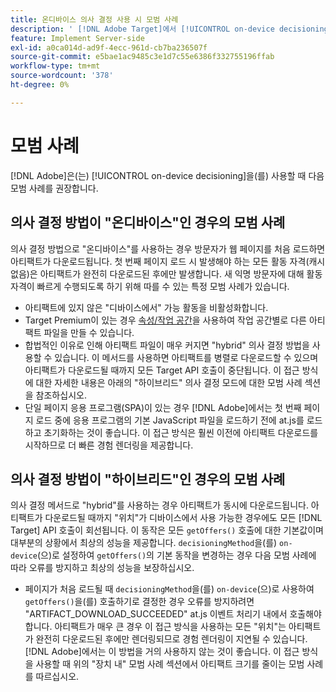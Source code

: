 ```yaml
---
title: 온디바이스 의사 결정 사용 시 모범 사례
description: ' [!DNL Adobe Target]에서 [!UICONTROL on-device decisioning]을(를) 사용할 때의 모범 사례 알아보기'
feature: Implement Server-side
exl-id: a0ca014d-ad9f-4ecc-961d-cb7ba236507f
source-git-commit: e5bae1ac9485c3e1d7c55e6386f332755196ffab
workflow-type: tm+mt
source-wordcount: '378'
ht-degree: 0%

---
```


# 모범 사례

[!DNL Adobe]은(는) [!UICONTROL on-device decisioning]을(를) 사용할 때 다음 모범 사례를 권장합니다.

## 의사 결정 방법이 &quot;온디바이스&quot;인 경우의 모범 사례

의사 결정 방법으로 &quot;온디바이스&quot;를 사용하는 경우 방문자가 웹 페이지를 처음 로드하면 아티팩트가 다운로드됩니다. 첫 번째 페이지 로드 시 발생해야 하는 모든 활동 자격(캐시 없음)은 아티팩트가 완전히 다운로드된 후에만 발생합니다. 새 익명 방문자에 대해 활동 자격이 빠르게 수행되도록 하기 위해 따를 수 있는 특정 모범 사례가 있습니다.

* 아티팩트에 있지 않은 &quot;디바이스에서&quot; 가능 활동을 비활성화합니다.
* Target Premium이 있는 경우 [속성/작업 공간](https://experienceleague.adobe.com/docs/target/using/administer/manage-users/enterprise/property-channel.html?lang=ko-KR)을 사용하여 작업 공간별로 다른 아티팩트 파일을 만들 수 있습니다.
* 합법적인 이유로 인해 아티팩트 파일이 매우 커지면 &quot;hybrid&quot; 의사 결정 방법을 사용할 수 있습니다. 이 메서드를 사용하면 아티팩트를 병렬로 다운로드할 수 있으며 아티팩트가 다운로드될 때까지 모든 Target API 호출이 중단됩니다. 이 접근 방식에 대한 자세한 내용은 아래의 &quot;하이브리드&quot; 의사 결정 모드에 대한 모범 사례 섹션을 참조하십시오.
* 단일 페이지 응용 프로그램(SPA)이 있는 경우 [!DNL Adobe]에서는 첫 번째 페이지 로드 중에 응용 프로그램의 기본 JavaScript 파일을 로드하기 전에 at.js를 로드하고 초기화하는 것이 좋습니다. 이 접근 방식은 훨씬 이전에 아티팩트 다운로드를 시작하므로 더 빠른 경험 렌더링을 제공합니다.

## 의사 결정 방법이 &quot;하이브리드&quot;인 경우의 모범 사례

의사 결정 메서드로 &quot;hybrid&quot;를 사용하는 경우 아티팩트가 동시에 다운로드됩니다. 아티팩트가 다운로드될 때까지 &quot;위치&quot;가 디바이스에서 사용 가능한 경우에도 모든 [!DNL Target] API 호출이 회선됩니다. 이 동작은 모든 `getOffers()` 호출에 대한 기본값이며 대부분의 상황에서 최상의 성능을 제공합니다. `decisioningMethod`을(를) `on-device`(으)로 설정하여 `getOffers()`의 기본 동작을 변경하는 경우 다음 모범 사례에 따라 오류를 방지하고 최상의 성능을 보장하십시오.

* 페이지가 처음 로드될 때 `decisioningMethod`을(를) `on-device`(으)로 사용하여 `getOffers()`을(를) 호출하기로 결정한 경우 오류를 방지하려면 &quot;ARTIFACT_DOWNLOAD_SUCCEEDED&quot; at.js 이벤트 처리기 내에서 호출해야 합니다. 아티팩트가 매우 큰 경우 이 접근 방식을 사용하는 모든 &quot;위치&quot;는 아티팩트가 완전히 다운로드된 후에만 렌더링되므로 경험 렌더링이 지연될 수 있습니다. [!DNL Adobe]에서는 이 방법을 거의 사용하지 않는 것이 좋습니다. 이 접근 방식을 사용할 때 위의 &quot;장치 내&quot; 모범 사례 섹션에서 아티팩트 크기를 줄이는 모범 사례를 따르십시오.
